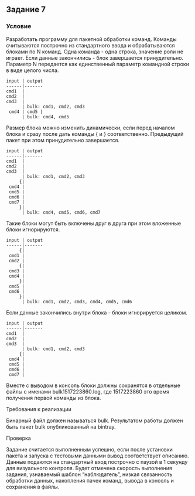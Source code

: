 Задание 7 
---------
### Условие
Разработать программу для пакетной обработки команд. Команды считываются построчно из стандартного ввода и обрабатываются блоками по N команд. Одна команда - одна строка, значение роли не играет. Если данные закончились - блок завершается принудительно.
Параметр N передается как единственный параметр командной строки в виде целого числа.

    input | output
    ------|-------
    cmd1  |
    cmd2  |
    cmd3  |
          | bulk: cmd1, cmd2, cmd3
     cmd4 | cmd5 |
          | bulk: cmd4, cmd5
        
Размер блока можно изменить динамически, если перед началом блока и сразу после дать команды { и } соответственно. Предыдущий пакет при этом принудительно завершается.

    input | output
    ------|-------
    cmd1  |
    cmd2  |
    cmd3  |
          | bulk: cmd1, cmd2, cmd3
         {| 
     cmd4 | 
     cmd5 | 
     cmd6 | 
     cmd7 | 
         }|
          | bulk: cmd4, cmd5, cmd6, cmd7
          
Такие блоки могут быть включены друг в друга при этом вложенные блоки игнорируются.

    input | output
    ------|------- 
         {|
     cmd1 |
     cmd2 |
         {| 
     cmd3 | 
     cmd4 | 
         }| 
     cmd5 | 
     cmd6 | 
         }|
          | bulk: cmd1, cmd2, cmd3, cmd4, cmd5, cmd6
          
Если данные закончились внутри блока - блоки игнорируется целиком.

    input | output
    ------|-------
    cmd1  |
    cmd2  |
    cmd3  |
          | bulk: cmd1, cmd2, cmd3
         {| 
     cmd4 | 
     cmd5 | 
     cmd6 | 
     cmd7 |
    
Вместе с выводом в консоль блоки должны сохранятся в отдельные файлы с именами bulk1517223860.log, где 1517223860 это время получения первой команды из блока.

Требования к реализации

Бинарный файл должен называться bulk.
Результатом работы должен быть пакет bulk опубликованный на bintray.

Проверка

Задание считается выполненным успешно, если после установки пакета и запуска с тестовыми данными вывод соответствует описанию. Данные подаются на стандартный вход построчно с паузой в 1 секунду для визуального контроля.
Будет отмечена скорость выполнения задания, узнаваемый шаблон “наблюдатель”, низкая связанность обработки данных, накопления пачек
команд, вывода в консоль и сохранения в файлы.

